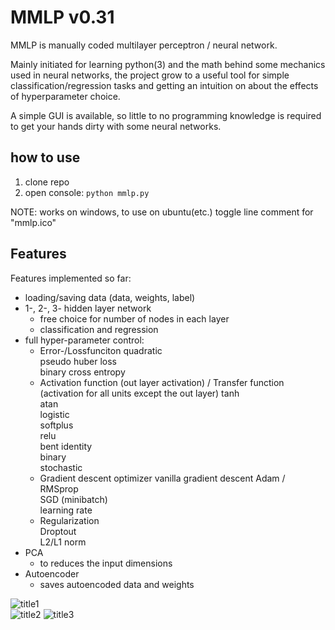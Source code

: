 # MMLP v0.31
MMLP is manually coded multilayer perceptron / neural network.  
  
Mainly initiated for learning python(3) and the math behind some mechanics used in neural networks, the project grow to a useful tool for simple classification/regression tasks and getting an intuition on about the effects of hyperparameter choice.

A simple GUI is available, so little to no programming knowledge is required to get your hands dirty with some neural networks.
## how to use  
1. clone repo  
2. open console:
```python mmlp.py```

NOTE: works on windows, to use on ubuntu(etc.) toggle line comment for "mmlp.ico" 
## Features  
Features implemented so far:
* loading/saving data (data, weights, label)
* 1-, 2-, 3- hidden layer network
  * free choice for number of nodes in each layer
  * classification and regression
* full hyper-parameter control:
  * Error-/Lossfunciton
    quadratic  
    pseudo huber loss  
    binary cross entropy  
  * Activation function (out layer activation) / Transfer function (activation for all units except the out layer)
    tanh  
    atan  
    logistic  
    softplus  
    relu  
    bent identity  
    binary  
    stochastic  
  * Gradient descent optimizer
    vanilla gradient descent
    Adam / RMSprop  
    SGD (minibatch)  
    learning rate  
  * Regularization  
    Droptout  
    L2/L1 norm  
* PCA
  * to reduces the input dimensions
* Autoencoder 
  * saves autoencoded data and weights  
  
![title1](GUI_mmlp.PNG)  
![title2](loss_plot.png)
![title3](2d_plot.png)
